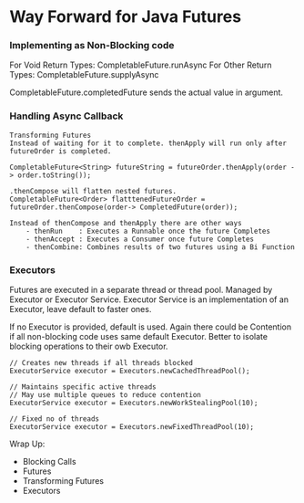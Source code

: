 # Way Forward for Java Futures
### Implementing as Non-Blocking code

For Void Return Types: CompletableFuture.runAsync
For Other Return Types: CompletableFuture.supplyAsync

CompletableFuture.completedFuture sends the actual value in argument.

### Handling Async Callback
```
Transforming Futures
Instead of waiting for it to complete. thenApply will run only after futureOrder is completed.

CompletableFuture<String> futureString = futureOrder.thenApply(order -> order.toString());

.thenCompose will flatten nested futures.
CompletableFuture<Order> flatttenedFutureOrder = futureOrder.thenCompose(order-> CompletedFuture(order));

Instead of thenCompose and thenApply there are other ways 
    - thenRun    : Executes a Runnable once the future Completes
    - thenAccept : Executes a Consumer once future Completes
    - thenCombine: Combines results of two futures using a Bi Function
```

### Executors
Futures are executed in a separate thread or thread pool. Managed by Executor or Executor Service.
Executor Service is an implementation of an Executor, leave default to faster ones.

If no Executor is provided, default is used.
Again there could be Contention if all non-blocking code uses same default Executor.
Better to isolate blocking operations to their owb Executor.

```
// Creates new threads if all threads blocked
ExecutorService executor = Executors.newCachedThreadPool();

// Maintains specific active threads
// May use multiple queues to reduce contention 
ExecutorService executor = Executors.newWorkStealingPool(10);

// Fixed no of threads
ExecutorService executor = Executors.newFixedThreadPool(10);
```

Wrap Up:
- Blocking Calls
- Futures
- Transforming Futures
- Executors